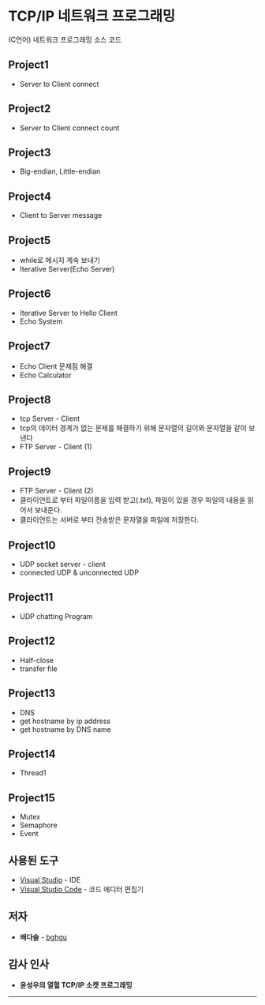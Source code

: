 # TCP/IP 네트워크 프로그래밍

(C언어) 네트워크 프로그래밍 소스 코드

## Project1

-  Server to Client connect

## Project2

- Server to Client connect count

## Project3

- Big-endian, Little-endian

## Project4

- Client to Server message

## Project5

-  while로 메시지 계속 보내기
-  Iterative Server(Echo Server)

## Project6

-  Iterative Server to Hello Client 
-  Echo System

## Project7

-  Echo Client 문제점 해결
-  Echo Calculator


## Project8

- tcp Server - Client
- tcp의 데이터 경계가 없는 문제를 해결하기 위해 문자열의 길이와 문자열을 같이 보낸다
- FTP Server - Client (1)


## Project9

- FTP Server - Client (2)
- 클라이언트로 부터 파일이름을 입력 받고(.txt), 파일이 있을 경우 파일의 내용을 읽어서 보내준다.
- 클라이언트는 서버로 부터 전송받은 문자열을 파일에 저장한다.

## Project10

- UDP socket server - client
- connected UDP & unconnected UDP

## Project11

* UDP chatting Program


## Project12

- Half-close
- transfer file

## Project13

- DNS
- get hostname by ip address
- get hostname by DNS name

## Project14

* Thread1

## Project15

* Mutex
* Semaphore
* Event

## 사용된 도구

* [Visual Studio](https://www.visualstudio.com/ko/downloads/) - IDE
* [Visual Studio Code](https://code.visualstudio.com/) - 코드 에디터 편집기

## 저자

* **배다슬** - [bghgu](https://github.com/bghgu)


## 감사 인사

* **윤성우의 열혈 TCP/IP 소켓 프로그래밍**

---


